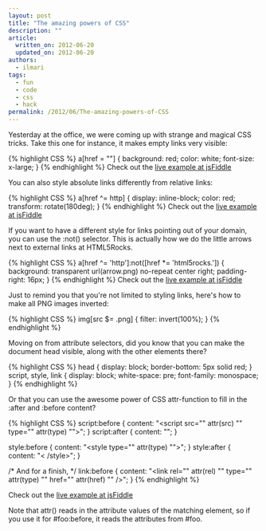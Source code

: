 ```yaml
---
layout: post
title: "The amazing powers of CSS"
description: ""
article:
  written_on: 2012-06-20
  updated_on: 2012-06-20
authors:
  - ilmari
tags:
  - fun
  - code
  - css
  - hack
permalink: /2012/06/The-amazing-powers-of-CSS
---
```

Yesterday at the office, we were coming up with strange and magical CSS tricks. Take this one for instance, it makes empty links very visible:

{% highlight CSS %}
a[href = ""] {
  background: red;
  color: white;
  font-size: x-large;
}
{% endhighlight %}
Check out the [live example at jsFiddle](http://jsfiddle.net/VWYsk/)

You can also style absolute links differently from relative links:

{% highlight CSS %}
a[href ^= http] {
  display: inline-block;
  color: red;
  transform: rotate(180deg);
}
{% endhighlight %}
Check out the [live example at jsFiddle](:http://jsfiddle.net/RShhf/1/)

If you want to have a different style for links pointing out of your domain, you can use the :not() selector. This is actually how we do the little arrows next to external links at HTML5Rocks.

{% highlight CSS %}
a[href ^= 'http']:not([href *= 'html5rocks.']) {
  background: transparent url(arrow.png) no-repeat center right;
  padding-right: 16px;
}
{% endhighlight %}
Check out the [live example at jsFiddle](:http://jsfiddle.net/Sts9H/1/)

Just to remind you that you're not limited to styling links, here's how to make all PNG images inverted:

{% highlight CSS %}
img[src $= .png] {
  filter: invert(100%);
}
{% endhighlight %}

Moving on from attribute selectors, did you know that you can make the document head visible, along with the other elements there?

{% highlight CSS %}
head {
  display: block;
  border-bottom: 5px solid red;
}
script, style, link {
  display: block;
  white-space: pre;
  font-family: monospace;
}
{% endhighlight %}

Or that you can use the awesome power of CSS attr-function to fill in the :after and :before content?

{% highlight CSS %}
script:before {
  content: "<script src=\"" attr(src) "\" type=\"" attr(type) "\">";
}
script:after {
  content: "</script>";
}

style:before {
  content: "<style type=\"" attr(type) "\">";
}
style:after {
  content: "< /style>";
}

/* And for a finish, <link> */
link:before {
  content: "<link rel=\"" attr(rel) "\" type=\"" attr(type) "\" href=\"" attr(href) "\" />";
}
{% endhighlight %}

Check out the [live example at jsFiddle](http://jsfiddle.net/Wedjf/1/)

Note that attr() reads in the attribute values of the matching element, so if you use it for #foo:before, it reads the attributes from #foo.

